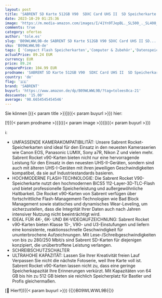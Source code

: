 ```yaml
---
layout: post
title: 'SABRENT SD Karte 512GB V90  SDXC Card UHS II  SD Speicherkarte Class 10  U3  R280MB/s W250MB/s Full HD Ultra 8K für professionelle Fotografen  Videofilmer  Vloggers  SD-TL90-128GB '
date: 2023-10-29 01:25:36
image: 'https://m.media-amazon.com/images/I/41Yn9TJepBL._SL500_._SL400_.jpg'
comments: true
category: ofertas
author: 'tole.es'
slug: 'B09WLWWL9B-de SABRENT SD Karte 512GB V90 SDXC Card UHS II SD...'
sku: 'B09WLWWL9B-de'
tags: [ 'Compact Flash Speicherkarten','Computer & Zubehör','Datenspeicher','Externe Datenspeicher','Speicherkarten','sabrent','🇩🇪', ]
actualPrice: 89.24 EUR
currency: EUR
price: 89.24
comparePrice: 104.99 EUR
prodname: 'SABRENT SD Karte 512GB V90  SDXC Card UHS II  SD Speicherkarte Class 10  U3  R280MB/s W250MB/s Full HD Ultra 8K für professionelle Fotografen  Videofilmer  Vloggers  SD-TL90-128GB '
country: 'de'
flag: '🇩🇪'
brand: 'SABRENT'
buyurl: 'https://www.amazon.de/dp/B09WLWWL9B/?tag=tolees0ca-21'
descuento: '15.00'
average: '98.6654545454546'
---
```


Sie können [{{< param title >}}]({{< param buyurl >}}) hier:

[![{{< param prodname >}}]({{< param image >}})]({{< param buyurl >}})

ℹ️:

- UMFASSENDE KAMERAKOMPATIBILITÄT: Unsere Sabrent Rocket-Speicherkarten sind ideal für den Einsatz in den neuesten Kameraserien wie Canon EOS, Panasonic LUMIX, Sony a7R, Nikon Z und vielen mehr. Sabrent Rocket v90-Karten bieten nicht nur eine hervorragende Leistung für den Einsatz in den neuesten UHS-II-Geräten, sondern sind auch mit älteren UHS-I-Geräten mit ihren jeweiligen Geschwindigkeiten kompatibel, da sie auf Industriestandards basieren.
- HOCHMODERNE FLASH-TECHNOLOGIE: Die Sabrent Rocket V90-Speicherkarte nutzt den hochmodernen BiCS5 112-Layer-3D-TLC-Flash und bietet professionelle Speicherleistung und außergewöhnliche Haltbarkeit. Die Rocket v90-Karten von Sabrent verfügen über fortschrittliche Flash-Management-Technologien wie Bad Block Management sowie statisches und dynamisches Wear-Leveling, um sicherzustellen, dass die Integrität Ihrer Daten auch nach Jahren intensiver Nutzung nicht beeinträchtigt wird.
- IDEAL FÜR 4K-, 6K- UND 8K-VIDEOAUFZEICHNUNG: Sabrent Rocket v90-Karten bieten Klasse 10-, V90- und U3-Einstufungen und liefern eine konsistente, reaktionsschnelle Geschwindigkeit für ununterbrochene Aufzeichnungen. Mit Lese-/Schreibgeschwindigkeiten von bis zu 280/250 Mbit/s sind Sabrent SD-Karten für diejenigen konzipiert, die unübertroffene Leistung verlangen.
- SCHREIBSCHUTZSCHALTER
- ULTRAHOHE KAPAZITÄT: Lassen Sie Ihrer Kreativität freien Lauf Verpassen Sie nicht die nächste Fotoserie, weil Ihre Karte voll ist. Sabrent Rocket v90-Karten lassen nicht zu, dass eine geringe Speicherkapazität Ihre Erinnerungen verkürzt. Mit Kapazitäten von 64 GB bis hin zu 512 GB bieten sie reichlich Speicherplatz für Bastler und Profis gleichermaßen.

[🛒 Hier!!]({{< param buyurl >}})
{{<world>}}B09WLWWL9B{{</world>}}
